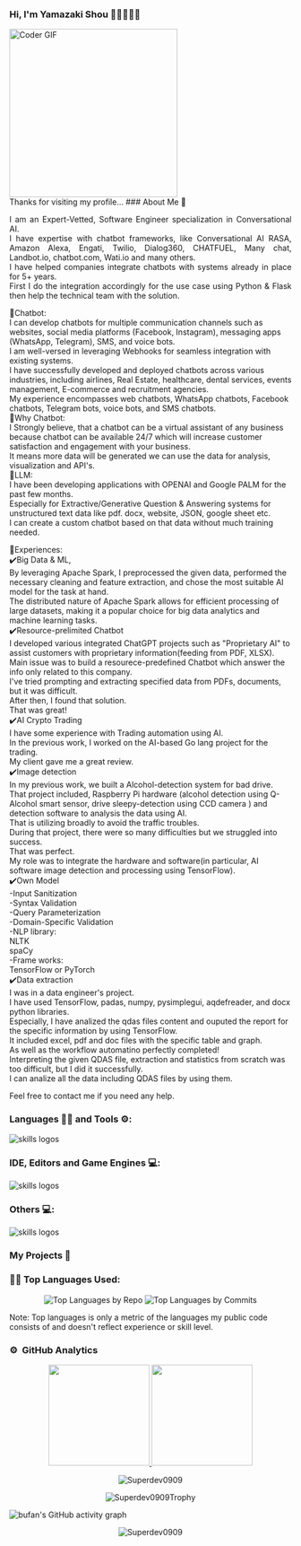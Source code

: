 <!-- ![NewTopWave](https://user-images.githubusercontent.com/81550376/180223627-d18d8aeb-4f5e-4715-94db-65b1b85822f1.svg) -->


<p align="center">
  <!-- <img width="" height="" src="https://avatars.githubusercontent.com/u/152673060?s=400&u=32566625e044f500d81bd41567e1acbc6c987d97&v=4"> -->
</p>

<!-- <img src="https://raw.githubusercontent.com/MartinHeinz/MartinHeinz/master/wave.gif" width="26px" height="26px"> I am Volodymyr Bufan. -->

<!-- ### Checkout my Portfolio: [Volodymyr Bufan](https://bufan-ai-portfolio.vercel.app/)  👈 -->

<!-- ### Checkout my flagship project: [Let's Learn Linux](https://letslearnlinux.tech/)  👈

### Checkout my automation project: [Get Pair Extraordinaire](https://github.com/Superdev0909/Get-Pair-Extraordinaire)  👈 -->

<!--
### Let's Connect 🤳

 <a href="https://www.linkedin.com/in/Superdev0909/"><img src="https://img.shields.io/static/v1?label=LinkedIn&message=Volodymyr+Bufan &color=%230077b5&logo=linkedIn&logoColor=%230077b5" alt="LinkedIn - Volodymyr Bufan"></a>
[![Gmail - Volodymyr Bufan](https://img.shields.io/badge/Gmail-VolodymyrBufan -red?logo=gmail&logoColor=red)](pioneer95908@gmail.com)
-->
### Hi, I'm Yamazaki Shou 👋🏻🧑🏽‍💻

<img src="https://media.giphy.com/media/3o7qE1YN7aBOFPRw8E/giphy.gif" alt="Coder GIF" width="300" >
<br />
Thanks for visiting my profile... 
### About Me 🚀<br>

 <p align="justify">
I am an Expert-Vetted, Software Engineer specialization in Conversational AI. <br>
I have expertise with chatbot frameworks, like  Conversational AI RASA, Amazon Alexa, Engati, Twilio, Dialog360, CHATFUEL, Many chat, Landbot.io, chatbot.com, Wati.io and many others.<br>
I have helped companies integrate chatbots with systems already in place for 5+ years. <br>
First I do the integration accordingly for the use case using Python & Flask then help the technical team with the solution.<br>

🚀Chatbot:<br>
 I can develop chatbots for multiple communication channels such as websites, social media platforms (Facebook, Instagram), messaging apps (WhatsApp, Telegram), SMS, and voice bots. <br>
 I am well-versed in leveraging Webhooks for seamless integration with existing systems.<br>
 I have successfully developed and deployed chatbots across various industries, including airlines, Real Estate, healthcare, dental services, events management, E-commerce and recruitment agencies. <br>
 My experience encompasses web chatbots, WhatsApp chatbots, Facebook chatbots, Telegram bots, voice bots, and SMS chatbots.<br>
    🤩Why Chatbot:<br>
    I Strongly believe, that a chatbot can be a virtual assistant of any business because chatbot can be available 24/7 which will increase customer satisfaction and engagement with your business. <br>
    It means more data will be generated we can use the data for analysis, visualization and API's.<br>
🚀LLM:<br>
 I have been developing applications with OPENAI and Google PALM for the past few months. <br>
 Especially for Extractive/Generative Question & Answering systems for unstructured text data like pdf. docx, website, JSON, google sheet etc.<br>
 I can create a custom chatbot based on that data without much training needed.<br>

🏅Experiences:<br>
✔️Big Data & ML,<br>
By leveraging Apache Spark, I preprocessed the given data, performed the necessary cleaning and feature extraction, and chose the most suitable AI model for the task at hand. <br>
The distributed nature of Apache Spark allows for efficient processing of large datasets, making it a popular choice for big data analytics and machine learning tasks.<br>
✔️Resource-prelimited Chatbot<br>
I developed various integrated ChatGPT projects such as "Proprietary AI" to assist customers with proprietary information(feeding from PDF, XLSX).<br>
Main issue was to build a resourece-predefined Chatbot which answer the info only related to this company.<br>
I've tried prompting and extracting specified data from PDFs, documents, but it was difficult.<br>
After then, I found that solution.<br>
That was great!<br>
✔️AI Crypto Trading<br>
I have some experience with Trading automation using AI.<br>
In the previous work, I worked on the AI-based Go lang project for the trading.<br>
My client gave me a great review.<br>
✔️Image detection<br>
In my previous work, we built a Alcohol-detection system for bad drive.<br>
That project included,  Raspberry Pi hardware (alcohol detection using Q-Alcohol smart sensor, drive sleepy-detection using CCD camera ) and detection software to analysis the data using AI. <br>
That is utilizing broadly to avoid the traffic troubles.<br>
During that project, there were so many difficulties but we struggled into success.<br>
That was perfect.<br>
My role was to integrate the hardware and software(in particular, AI software image detection and processing using TensorFlow).<br>
✔️Own Model<br>
-Input Sanitization<br>
-Syntax Validation<br>
-Query Parameterization<br>
-Domain-Specific Validation<br>
-NLP library:<br>
NLTK <br>
spaCy<br>
-Frame works:<br>
TensorFlow or PyTorch<br>
✔️Data extraction<br>
I was in a data engineer's project.<br>
I have used TensorFlow, padas, numpy, pysimplegui, aqdefreader, and docx python libraries.<br>
Especially, I have analized the qdas files content and ouputed the report for the specific information by using TensorFlow.<br>
It included excel, pdf and doc files with the specific table and graph.<br>
As well as the workflow automatino perfectly completed!<br>
Interpreting the given QDAS file, extraction and statistics from scratch was too difficult, but I did it successfully.  <br>
I can analize all the data including QDAS files by using them.<br>

Feel free to contact me if you need any help.<br>
 </p>

  
### Languages 🧑‍💻 and Tools ⚙️:

<img src="https://skillicons.dev/icons?i=git,github,githubactions,py,c,cpp,cs,dotnet,html,css,js,bootstrap,php,md,java" alt="skills logos" /> <br>

### IDE, Editors and Game Engines 💻:
<img src="https://skillicons.dev/icons?i=vscode,visualstudio,idea,unity,unreal,vim,replit" alt="skills logos" />

### Others 💻:

<img src="https://skillicons.dev/icons?i=linux,bash,regex,powershell,docker,azure,mysql,sqlite,gradle,maven,nginx,pr,ps,svg,discord,linkedin,netlify,gherkin" alt="skills logos" />

### My Projects 🙌

<!-- #### [See in Portfolio](https://bufan-ai-portfolio.vercel.app/) -->

### 👨‍💻 Top Languages Used:
<p align="center">
  <img align="center" src="https://github-profile-summary-cards.vercel.app/api/cards/repos-per-language?username=Superdev0909&theme=nord_dark" alt="Top Languages by Repo" />
  <img align="center" src="https://github-profile-summary-cards.vercel.app/api/cards/most-commit-language?username=Superdev0909&theme=nord_dark" alt="Top Languages by Commits" /></p>
  
  Note: Top languages is only a metric of the languages my public code consists of and doesn't reflect experience or skill level.
  
### ⚙️ &nbsp;GitHub Analytics

<p align="center">
<a href="https://github.com/Superdev0909">
  <img height="180em" src="https://github-readme-stats-eight-theta.vercel.app/api?username=Superdev0909&show_icons=true&theme=algolia&include_all_commits=true&count_private=true"/>
  <img height="180em" src="https://github-readme-stats-eight-theta.vercel.app/api/top-langs/?username=Superdev0909&layout=compact&langs_count=8&theme=algolia"/>
</a>
 <br />
  
<p align="center"><img align="center" src="https://github-readme-streak-stats.herokuapp.com/?user=Superdev0909&theme=algolia" alt="Superdev0909" /></p>

<p align="center"><img align="center" src="https://github-trophies.vercel.app/?username=Superdev0909&column=6&theme=algolia" alt="Superdev0909Trophy" /></p>



 ![bufan's GitHub activity graph]( https://github-readme-activity-graph.vercel.app/graph?username=Superdev0909&theme=react-dark&area=true&hide_border=true#gh-light-mode-only)
 
 <p align="center"><img src="https://visitor-badge.laobi.icu/badge?page_id=Superdev0909.Superdev0909" alt="Superdev0909" />

</p>


<!-- ![NewWave](https://user-images.githubusercontent.com/81550376/180223136-576934f8-2f40-4fb9-acd9-786d1d5d0f73.svg) -->
